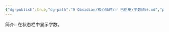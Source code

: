 ```yaml
---
{"dg-publish":true,"dg-path":"9 Obsidian/核心插件/✅ 已启用/字数统计.md","permalink":"/9 Obsidian/核心插件/✅ 已启用/字数统计/","created":"2025-07-31","updated":"2025-07-31"}
---
```



 
简介:: 在状态栏中显示字数。
